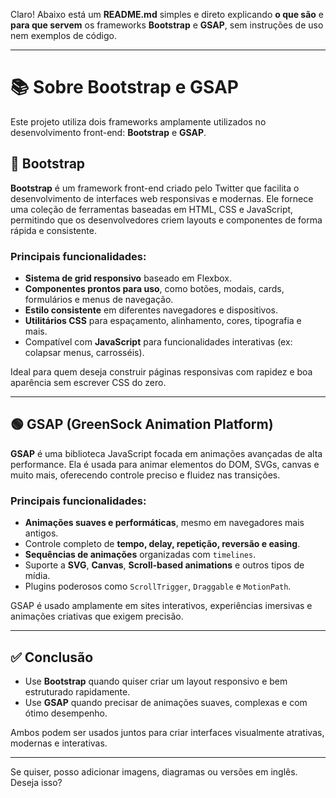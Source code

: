 Claro! Abaixo está um **README.md** simples e direto explicando **o que são** e **para que servem** os frameworks **Bootstrap** e **GSAP**, sem instruções de uso nem exemplos de código.

---

# 📚 Sobre Bootstrap e GSAP

Este projeto utiliza dois frameworks amplamente utilizados no desenvolvimento front-end: **Bootstrap** e **GSAP**.

## 🔵 Bootstrap

**Bootstrap** é um framework front-end criado pelo Twitter que facilita o desenvolvimento de interfaces web responsivas e modernas. Ele fornece uma coleção de ferramentas baseadas em HTML, CSS e JavaScript, permitindo que os desenvolvedores criem layouts e componentes de forma rápida e consistente.

### Principais funcionalidades:

* **Sistema de grid responsivo** baseado em Flexbox.
* **Componentes prontos para uso**, como botões, modais, cards, formulários e menus de navegação.
* **Estilo consistente** em diferentes navegadores e dispositivos.
* **Utilitários CSS** para espaçamento, alinhamento, cores, tipografia e mais.
* Compatível com **JavaScript** para funcionalidades interativas (ex: colapsar menus, carrosséis).

Ideal para quem deseja construir páginas responsivas com rapidez e boa aparência sem escrever CSS do zero.

---

## 🟢 GSAP (GreenSock Animation Platform)

**GSAP** é uma biblioteca JavaScript focada em animações avançadas de alta performance. Ela é usada para animar elementos do DOM, SVGs, canvas e muito mais, oferecendo controle preciso e fluidez nas transições.

### Principais funcionalidades:

* **Animações suaves e performáticas**, mesmo em navegadores mais antigos.
* Controle completo de **tempo, delay, repetição, reversão e easing**.
* **Sequências de animações** organizadas com `timelines`.
* Suporte a **SVG**, **Canvas**, **Scroll-based animations** e outros tipos de mídia.
* Plugins poderosos como `ScrollTrigger`, `Draggable` e `MotionPath`.

GSAP é usado amplamente em sites interativos, experiências imersivas e animações criativas que exigem precisão.

---

## ✅ Conclusão

* Use **Bootstrap** quando quiser criar um layout responsivo e bem estruturado rapidamente.
* Use **GSAP** quando precisar de animações suaves, complexas e com ótimo desempenho.

Ambos podem ser usados juntos para criar interfaces visualmente atrativas, modernas e interativas.

---

Se quiser, posso adicionar imagens, diagramas ou versões em inglês. Deseja isso?

